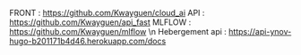 FRONT : https://github.com/Kwayguen/cloud_ai
API : https://github.com/Kwayguen/api_fast
MLFLOW : https://github.com/Kwayguen/mlflow \n
Hebergement api : https://api-ynov-hugo-b201171b4d46.herokuapp.com/docs




